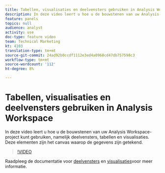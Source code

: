 ```yaml
---
title: Tabellen, visualisaties en deelvensters gebruiken in Analysis Workspace
description: In deze video leert u hoe u de bouwstenen van uw Analysis Workspace-project kunt gebruiken, namelijk deelvensters, tabellen en visualisaties. Deze elementen zijn het canvas waarop de gegevens zijn getekend.
feature: panels
topics: null
audience: analyst
activity: use
doc-type: feature video
team: Technical Marketing
kt: 4103
translation-type: tm+mt
source-git-commit: 24ad92b0ccdf1112e3ed4a0968cd47db757598c3
workflow-type: tm+mt
source-wordcount: '112'
ht-degree: 8%

---
```



# Tabellen, visualisaties en deelvensters gebruiken in Analysis Workspace

In deze video leert u hoe u de bouwstenen van uw Analysis Workspace-project kunt gebruiken, namelijk deelvensters, tabellen en visualisaties. Deze elementen zijn het canvas waarop de gegevens zijn getekend.

>[!VIDEO](https://video.tv.adobe.com/v/30369/?quality=12)

Raadpleeg de documentatie voor [deelvensters](https://docs.adobe.com/content/help/en/analytics/analyze/analysis-workspace/panels/panels.html) en [visualisaties](https://docs.adobe.com/content/help/en/analytics/analyze/analysis-workspace/visualizations/freeform-analysis-visualizations.html)voor meer informatie.
